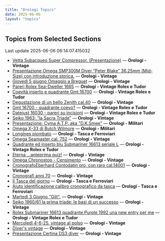 ```yaml
---
title: "Orologi Topics"
date: 2025-06-06
layout: "topics"
---
```


## Topics from Selected Sections

Last update 2025-06-06 06:14:07.415032

- [Vetta Subacqueo Super Compressor.  (Presentazione)](https://orologi.forumfree.it/?t=80626299) — **Orologi - Vintage**
- [Presentazione Omega SMP300M Diver “Peter Blake” 36.25mm (Mid-Size) con introduzione storica.](https://orologi.forumfree.it/?t=80712458) — **Orologi - Vintage**
- [Giovedì 5 giugno Omaggio a Breguet](https://orologi.forumfree.it/?t=80715032) — **Orologi - Vintage**
- [Pareri Rolex Sea-Dweller 1665](https://orologi.forumfree.it/?t=80715638) — **Orologi - Vintage Rolex e Tudor**
- [Coevità inserto e quadrante Gmt 16700](https://orologi.forumfree.it/?t=80688511) — **Orologi - Vintage Rolex e Tudor**
- [Degustazione di un bello Zenith cal.40](https://orologi.forumfree.it/?t=80712780) — **Orologi - Vintage**
- [Gmt 16700 - quadrante coevo?](https://orologi.forumfree.it/?t=80715028) — **Orologi - Vintage Rolex e Tudor**
- [Datejust 16030 - pareri su incisioni](https://orologi.forumfree.it/?t=80714643) — **Orologi - Vintage Rolex e Tudor**
- [Seiko 1963: “la Sacra Triade”](https://orologi.forumfree.it/?t=80536660) — **Orologi - Vintage**
- [Presentazione: Cyma A.T.P. aka "D.K.Smee"](https://orologi.forumfree.it/?t=80712327) — **Orologi - Militari**
- [Omega X-33 di Butch Wilmore](https://orologi.forumfree.it/?t=80594788) — **Orologi - Militari**
- [Longines piombato](https://orologi.forumfree.it/?t=80551951) — **Orologi - Tasca e Ferroviari**
- [Omega Seamaster cal. 752](https://orologi.forumfree.it/?t=78621717) — **Orologi - Vintage**
- [Quadrante ed inserto blu Submariner 16613 seriale L](https://orologi.forumfree.it/?t=80709553) — **Orologi - Vintage Rolex e Tudor**
- [Eterna ...anteprima quiz!](https://orologi.forumfree.it/?t=80660771) — **Orologi - Vintage**
- [Omega Chronostop - Censimento](https://orologi.forumfree.it/?t=80707535) — **Orologi - Vintage**
- [CronografoEberhard Contodatin oro, con raro cal.14001](https://orologi.forumfree.it/?t=64689531) — **Orologi - Vintage**
- [Cronografi anni 70](https://orologi.forumfree.it/?t=78312852) — **Orologi - Vintage**
- [Il Tasca del giorno](https://orologi.forumfree.it/?t=80702163) — **Orologi - Tasca e Ferroviari**
- [Aiuto identificazione calibro cronografico da tasca](https://orologi.forumfree.it/?t=80715480) — **Orologi - Tasca e Ferroviari**
- [Martedì 3 Giugno "Gilt".](https://orologi.forumfree.it/?t=80713005) — **Orologi - Vintage**
- [Seiko 1960/61 la prima triade: le basi di un successo](https://orologi.forumfree.it/?t=80711444) — **Orologi - Vintage**
- [Rolex Submariner 16613 quadrante Purple 1992 una new entry per me](https://orologi.forumfree.it/?t=80714797) — **Orologi - Vintage Rolex e Tudor**
- [Mercoledì 4-6-25, vintage al polso](https://orologi.forumfree.it/?t=80714056) — **Orologi - Vintage**
- [Diver's vintage](https://orologi.forumfree.it/?t=71608461) — **Orologi - Vintage**
- [Presentazione Certina DS3 diver](https://orologi.forumfree.it/?t=80715969) — **Orologi - Vintage**
